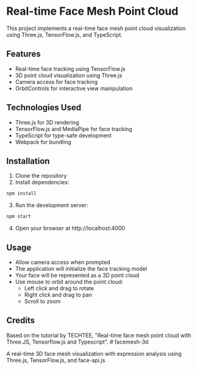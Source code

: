 # Real-time Face Mesh Point Cloud

This project implements a real-time face mesh point cloud visualization using Three.js, TensorFlow.js, and TypeScript.

## Features

- Real-time face tracking using TensorFlow.js
- 3D point cloud visualization using Three.js
- Camera access for face tracking
- OrbitControls for interactive view manipulation

## Technologies Used

- Three.js for 3D rendering
- TensorFlow.js and MediaPipe for face tracking
- TypeScript for type-safe development
- Webpack for bundling

## Installation

1. Clone the repository
2. Install dependencies:

```bash
npm install
```

3. Run the development server:

```bash
npm start
```

4. Open your browser at http://localhost:4000

## Usage

- Allow camera access when prompted
- The application will initialize the face tracking model
- Your face will be represented as a 3D point cloud
- Use mouse to orbit around the point cloud:
  - Left click and drag to rotate
  - Right click and drag to pan
  - Scroll to zoom

## Credits

Based on the tutorial by TECHTEE, "Real-time face mesh point cloud with Three.JS, Tensorflow.js and Typescript". # facemesh-3d

A real-time 3D face mesh visualization with expression analysis using Three.js, TensorFlow.js, and face-api.js
